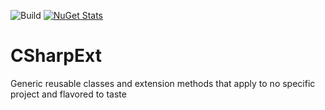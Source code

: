 ![Build](https://github.com/Noggog/CSharpExt/workflows/Build/badge.svg?branch=master) [![NuGet Stats](https://img.shields.io/nuget/v/Noggog.CSharpExt.svg)](https://www.nuget.org/packages/Noggog.CSharpExt)

# CSharpExt
Generic reusable classes and extension methods that apply to no specific project and flavored to taste
